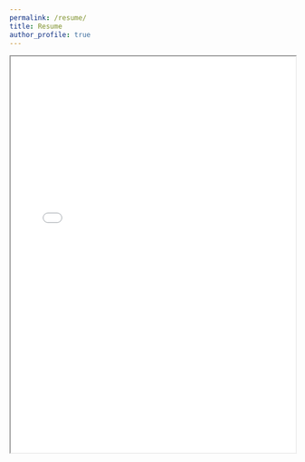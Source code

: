 ```yaml
---
permalink: /resume/
title: Resume
author_profile: true
---
```


<iframe src="../files/Lu_Jonathan.pdf" type="application/pdf" width="100%" height="700px">
<p>Your browser does not support PDFs.<a href="../files/Lu_Jonathan.pdf">Download the PDF</a>.</p>
</iframe>
